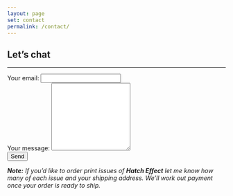 ```yaml
---
layout: page
set: contact
permalink: /contact/
---
```


<div class="chat">
<h2>Let&rsquo;s chat</h2>
<hr class="order-hr">
<form action="https://formspree.io/f/mzbodday" method="POST">
  <label>
    Your email:
    <input type="email" name="_replyto"  class="mini_chat" required>
  </label><br>
  <label>
    Your message:
    <textarea name="message" rows="10" required></textarea>
  </label><br>
  <!-- your other form fields go here -->
  <input type="submit" value="Send" class="sender">
</form>
<p class="help-block"><em><strong>Note:</strong> If you&rsquo;d like to order print issues of <strong>Hatch Effect</strong> let me know how many of each issue and your shipping address. We&rsquo;ll work out payment once your order is ready to ship.</em></p>
</div>
